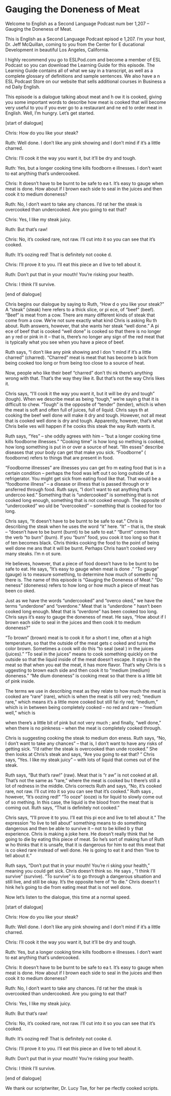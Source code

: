 # Gauging the Doneness of Meat

Welcome to English as a Second Language Podcast num ber 1,207 – Gauging the Doneness of Meat.

This is English as a Second Language Podcast episod e 1,207. I’m your host, Dr. Jeff McQuillan, coming to you from the Center for E ducational Development in beautiful Los Angeles, California.

I highly recommend you go to ESLPod.com and become a member of ESL Podcast so you can download the Learning Guide for this episode. The Learning Guide contains all of what we say in a transcript, as well as a complete glossary of definitions and sample sentences. We also have a n ESL Podcast Store on our website that sells additional courses in Business a nd Daily English.

This episode is a dialogue talking about meat and h ow it is cooked, giving you some important words to describe how meat is cooked  that will become very useful to you if you ever go to a restaurant and ne ed to order meat in English. Well, I’m hungry. Let’s get started.

[start of dialogue]

Chris: How do you like your steak?

Ruth: Well done. I don’t like any pink showing and I don’t mind if it’s a little charred.

Chris: I’ll cook it the way you want it, but it’ll be dry and tough.

Ruth: Yes, but a longer cooking time kills foodborn e illnesses. I don’t want to eat anything that’s undercooked.

Chris: It doesn’t have to be burnt to be safe to ea t. It’s easy to gauge when meat is done. How about if I brown each side to seal in the juices and then cook it to medium doneness?

Ruth: No, I don’t want to take any chances. I’d rat her the steak is overcooked than undercooked. Are you going to eat that?

Chris: Yes, I like my steak juicy.

Ruth: But that’s raw!

 Chris: No, it’s cooked rare, not raw. I’ll cut into  it so you can see that it’s cooked.

Ruth: It’s oozing red! That is definitely not cooke d.

Chris: I’ll prove it to you. I’ll eat this piece an d live to tell about it.

Ruth: Don’t put that in your mouth! You’re risking your health.

Chris: I think I’ll survive.

[end of dialogue]

Chris begins our dialogue by saying to Ruth, “How d o you like your steak?” A “steak” (steak) here refers to a thick slice, or pi ece, of “beef” (beef). “Beef” is meat from a cow. There are many different kinds of steak that come from a cow. We’re not sure exactly what kind Chris is asking Ru th about. Ruth answers, however, that she wants her steak “well done.” A pi ece of beef that is cooked “well done” is cooked so that there is no longer an y red or pink in it – that is, there’s no longer any sign of the red meat that is typically what you see when you have a piece of beef.

Ruth says, “I don’t like any pink showing and I don ’t mind if it’s a little charred” (charred). “Charred” meat is meat that has become b lack from being cooked too long or from being too close to a source of heat.

Now, people who like their beef “charred” don’t thi nk there’s anything wrong with that. That’s the way they like it. But that’s not the way Chris likes it.

Chris says, “I’ll cook it the way you want it, but it will be dry and tough” (tough). When we describe meat as being “tough,” we’re sayin g that it is difficult to chew. “Tough” is the opposite of “tender” (tender), which  is when the meat is soft and often full of juices, full of liquid. Chris says th at cooking the beef well done will make it dry and tough. However, not all meat that is cooked well done is dry and tough. Apparently, however, that’s what Chris belie ves will happen if he cooks this steak the way Ruth wants it.

Ruth says, “Yes” – she oddly agrees with him – “but  a longer cooking time kills foodborne illnesses.” “Cooking time” is how long so mething is cooked, how long something is put in or over a source of heat. “Illn esses” describe diseases that your body can get that make you sick. “Foodborne” ( foodborne) refers to things that are present in food.

 “Foodborne illnesses” are illnesses you can get fro m eating food that is in a certain condition – perhaps the food was left out t oo long outside of a refrigerator. You might get sick from eating food like that. That  would be a “foodborne illness” – a disease or illness that is passed through or tr ansferred through food. Ruth says, “I don’t want to eat anything that’s undercoo ked.” Something that is “undercooked” is something that is not cooked long enough, something that is not cooked enough. The opposite of “undercooked” wo uld be “overcooked” – something that is cooked for too long.

Chris says, “It doesn’t have to be burnt to be safe  to eat.” Chris is describing the steak when he uses the word “it” here. “It” – that is, the steak – “doesn’t have to be burnt (burnt) to be safe to eat.” “Burnt” comes from the verb “to burn” (burn). If you “burn” food, you cook it too long so that it of ten becomes black. Chris thinks cooking the food to the point of being well done me ans that it will be burnt. Perhaps Chris hasn’t cooked very many steaks. I’m n ot sure.

He believes, however, that a piece of food doesn’t have to be burnt to be safe to eat. He says, “It’s easy to gauge when meat is done .” “To gauge” (gauge) is to measure something, to determine how much of somethi ng there is. The name of this episode is “Gauging the Doneness of Meat.” “Do neness” (doneness) refers to how long or how much a piece of meat has been co oked.

Just as we have the words “undercooked” and “overco oked,” we have the terms “underdone” and “overdone.” Meat that is “underdone ” hasn’t been cooked long enough. Meat that is “overdone” has been cooked too  long. Chris says it’s easy to gauge the doneness of meat. He says, “How about if I brown each side to seal in the juices and then cook it to medium doneness?”

“To brown” (brown) meat is to cook it for a short t ime, often at a high temperature, so that the outside of the meat gets c ooked and turns the color brown. Sometimes a cook will do this “to seal (seal ) in the juices (juices).” “To seal in the juices” means to cook something quickly  on the outside so that the liquid inside of the meat doesn’t escape. It stays in the meat so that when you eat the meat, it has more flavor. That’s why Chris is s uggesting to brown each side and then cook it to “medium (medium) doneness.” “Me dium doneness” is cooking meat so that there is a little bit of pink inside.

The terms we use in describing meat as they relate to how much the meat is cooked are “rare” (rare), which is when the meat is  still very red; “medium rare,” which means it’s a little more cooked but still fai rly red; “medium,” which is in between being completely cooked – no red and rare –  “medium well,” which is

when there’s a little bit of pink but not very much ; and finally, “well done,” when there is no pinkness – when the meat is completely cooked through.

Chris is suggesting cooking the steak to medium don eness. Ruth says, “No, I don’t want to take any chances” – that is, I don’t want to have any risks of getting sick. “I’d rather the steak is overcooked than unde rcooked.” She then looks at Chris’s steak and says, “Are you going to eat that? ” Chris says, “Yes. I like my steak juicy” – with lots of liquid that comes out of the steak.

Ruth says, “But that’s raw!” (raw). Meat that is “r aw” is not cooked at all. That’s not the same as “rare,” where the meat is cooked bu t there’s still a lot of redness in the middle. Chris corrects Ruth and says, “No, it’s cooked rare, not raw. I’ll cut into it so you can see that it’s cooked.” Ruth says , however, “It’s oozing red!” “To ooze” (ooze) is for liquid to slowly come out of so mething. In this case, the liquid is the blood from the meat that is coming out. Ruth  says, “That is definitely not cooked.”

Chris says, “I’ll prove it to you. I’ll eat this pi ece and live to tell about it.” The expression “to live to tell about” something means to do something dangerous and then be able to survive it – not to be killed b y that experience. Chris is making a joke here. He doesn’t really think that he  going to die by eating this piece of meat. So he’s sort of making fun of Ruth w ho thinks that it is unsafe, that it is dangerous for him to eat this meat that is co oked rare instead of well done. He is going to eat it and then “live to tell about it.”

Ruth says, “Don’t put that in your mouth! You’re ri sking your health,” meaning you could get sick. Chris doesn’t think so. He says , “I think I’ll survive” (survive). “To survive” is to go through a dangerous situation  and still live, and still be okay. It’s the opposite here of “to die.” Chris doesn’t t hink he’s going to die from eating meat that is not well done.

Now let’s listen to the dialogue, this time at a normal speed.

[start of dialogue]

Chris: How do you like your steak?

Ruth: Well done. I don’t like any pink showing and I don’t mind if it’s a little charred.

Chris: I’ll cook it the way you want it, but it’ll be dry and tough.

Ruth: Yes, but a longer cooking time kills foodborn e illnesses. I don’t want to eat anything that’s undercooked.

Chris: It doesn’t have to be burnt to be safe to ea t. It’s easy to gauge when meat is done. How about if I brown each side to seal in the juices and then cook it to medium doneness?

Ruth: No, I don’t want to take any chances. I’d rat her the steak is overcooked than undercooked. Are you going to eat that?

Chris: Yes, I like my steak juicy.

Ruth: But that’s raw!

Chris: No, it’s cooked rare, not raw. I’ll cut into  it so you can see that it’s cooked.

Ruth: It’s oozing red! That is definitely not cooke d.

Chris: I’ll prove it to you. I’ll eat this piece an d live to tell about it.

Ruth: Don’t put that in your mouth! You’re risking your health.

Chris: I think I’ll survive.

[end of dialogue]

We thank our scriptwriter, Dr. Lucy Tse, for her pe rfectly cooked scripts.



